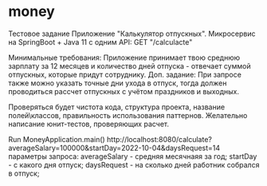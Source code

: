 # money
Тестовое задание
Приложение "Калькулятор отпускных".
Микросервис на SpringBoot + Java 11 c одним API:
GET "/calculacte"



Минимальные требования: Приложение принимает твою среднюю зарплату за 12 месяцев и количество дней отпуска - отвечает суммой отпускных, которые придут сотруднику.
Доп. задание: При запросе также можно указать точные дни ухода в отпуск, тогда должен проводиться рассчет отпускных с учётом праздников и выходных.



Проверяться будет чистота кода, структура проекта, название полей\классов, правильность использования паттернов. Желательно написание юнит-тестов, проверяющих расчет.

Run MoneyApplication.main()
http://localhost:8080/calculate?averageSalary=100000&startDay=2022-10-04&daysRequest=14
параметры запроса:
averageSalary - средняя месячнаяя за год;
startDay - с какого дня отпуск;
daysRequest - на сколько дней работник собрался в отпуск;
